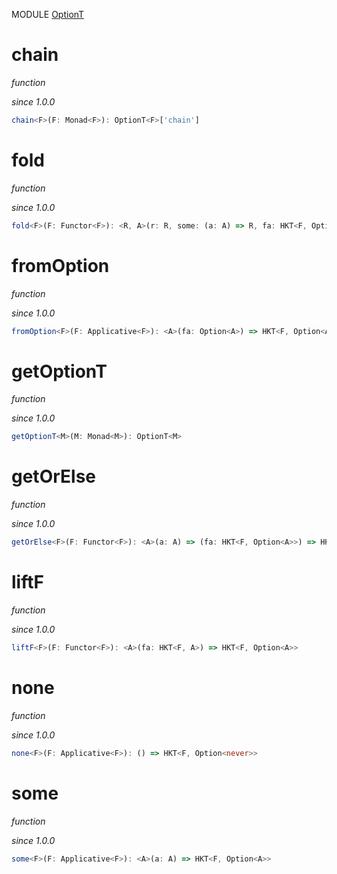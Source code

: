 MODULE [OptionT](https://github.com/gcanti/fp-ts/blob/master/src/OptionT.ts)

# chain

_function_

_since 1.0.0_

```ts
chain<F>(F: Monad<F>): OptionT<F>['chain']
```

# fold

_function_

_since 1.0.0_

```ts
fold<F>(F: Functor<F>): <R, A>(r: R, some: (a: A) => R, fa: HKT<F, Option<A>>) => HKT<F, R>
```

# fromOption

_function_

_since 1.0.0_

```ts
fromOption<F>(F: Applicative<F>): <A>(fa: Option<A>) => HKT<F, Option<A>>
```

# getOptionT

_function_

_since 1.0.0_

```ts
getOptionT<M>(M: Monad<M>): OptionT<M>
```

# getOrElse

_function_

_since 1.0.0_

```ts
getOrElse<F>(F: Functor<F>): <A>(a: A) => (fa: HKT<F, Option<A>>) => HKT<F, A>
```

# liftF

_function_

_since 1.0.0_

```ts
liftF<F>(F: Functor<F>): <A>(fa: HKT<F, A>) => HKT<F, Option<A>>
```

# none

_function_

_since 1.0.0_

```ts
none<F>(F: Applicative<F>): () => HKT<F, Option<never>>
```

# some

_function_

_since 1.0.0_

```ts
some<F>(F: Applicative<F>): <A>(a: A) => HKT<F, Option<A>>
```
